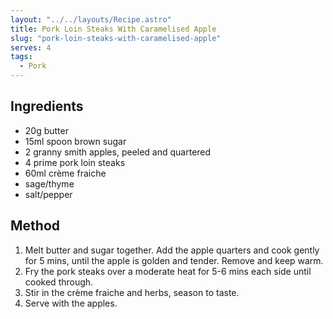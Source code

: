 ```yaml
---
layout: "../../layouts/Recipe.astro"
title: Pork Loin Steaks With Caramelised Apple
slug: "pork-loin-steaks-with-caramelised-apple"
serves: 4
tags:
  - Pork
---
```


## Ingredients

- 20g butter
- 15ml spoon brown sugar
- 2 granny smith apples, peeled and quartered
- 4 prime pork loin steaks
- 60ml crème fraiche
- sage/thyme
- salt/pepper

## Method

1. Melt butter and sugar together. Add the apple quarters and cook gently for 5 mins, until the apple is golden and tender. Remove and keep warm.
1. Fry the pork steaks over a moderate heat for 5-6 mins each side until cooked through. 
1. Stir in the crème fraiche and herbs, season to taste.
1. Serve with the apples.